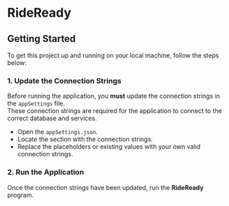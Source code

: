 # RideReady

## Getting Started

To get this project up and running on your local machine, follow the steps below:

### 1. Update the Connection Strings

Before running the application, you **must** update the connection strings in the `appSettings` file.  
These connection strings are required for the application to connect to the correct database and services.

- Open the `appSettings.json`.
- Locate the section with the connection strings.
- Replace the placeholders or existing values with your own valid connection strings.

### 2. Run the Application

Once the connection strings have been updated, run the **RideReady** program.
